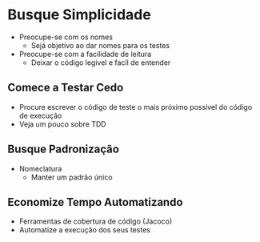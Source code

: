 # Busque Simplicidade

* Preocupe-se com os nomes
    * Sejá objetivo ao dar nomes para os testes
* Preocupe-se com a facilidade de leitura
    * Deixar o código legivel e facíl de entender

## Comece a Testar Cedo

* Procure escrever o código de teste o mais próximo possível do código de execução
* Veja um pouco sobre TDD

## Busque Padronização

* Nomeclatura
    * Manter um padrão único

## Economize Tempo Automatizando

* Ferramentas de cobertura de código (Jacoco)
* Automatize a execução dos seus testes